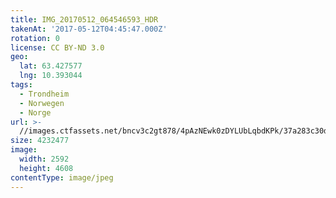 ```yaml
---
title: IMG_20170512_064546593_HDR
takenAt: '2017-05-12T04:45:47.000Z'
rotation: 0
license: CC BY-ND 3.0
geo:
  lat: 63.427577
  lng: 10.393044
tags:
  - Trondheim
  - Norwegen
  - Norge
url: >-
  //images.ctfassets.net/bncv3c2gt878/4pAzNEwk0zDYLUbLqbdKPk/37a283c30d954366a5b3fa1bbc63516d/img_20170512_064546593_hdr_33807916434_o
size: 4232477
image:
  width: 2592
  height: 4608
contentType: image/jpeg
---
```


